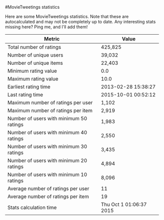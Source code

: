 #MovieTweetings statistics

Here are some MovieTweetings statistics. Note that these are autocalculated and may not be completely up to date. Any interesting stats missing here? Ping me, and I'll add them!

Metric | Value
--- | ---
Total number of ratings                 | 425,825
Number of unique users                  | 39,032
Number of unique items                  | 22,403
Minimum rating value                    | 0.0
Maximum rating value                    | 10.0
Earliest rating time                    | 2013-02-28 15:38:27
Last rating time                        | 2015-10-01 00:52:12
Maximum number of ratings per user      | 1,102
Maximum number of ratings per item      | 2,919
Number of users with minimum 50 ratings | 1,983
Number of users with minimum 40 ratings | 2,550
Number of users with minimum 30 ratings | 3,435
Number of users with minimum 20 ratings | 4,894
Number of users with minimum 10 ratings | 8,096
Average number of ratings per user      | 11
Average number of ratings per item      | 19
Stats calculation time                  | Thu Oct  1 01:06:37 2015


